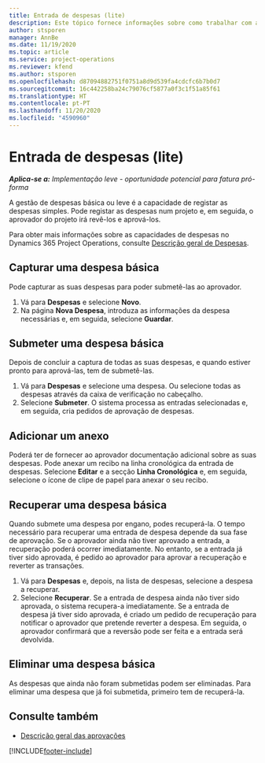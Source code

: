 ```yaml
---
title: Entrada de despesas (lite)
description: Este tópico fornece informações sobre como trabalhar com a entrada de despesas numa implementação leve.
author: stsporen
manager: AnnBe
ms.date: 11/19/2020
ms.topic: article
ms.service: project-operations
ms.reviewer: kfend
ms.author: stsporen
ms.openlocfilehash: d87094882751f0751a8d9d539fa4cdcfc6b7b0d7
ms.sourcegitcommit: 16c442258ba24c79076cf5877a0f3c1f51a85f61
ms.translationtype: HT
ms.contentlocale: pt-PT
ms.lasthandoff: 11/20/2020
ms.locfileid: "4590960"
---
```

# <a name="expense-entry-lite"></a>Entrada de despesas (lite)

_**Aplica-se a:** Implementação leve - oportunidade potencial para fatura pró-forma_

A gestão de despesas básica ou leve é a capacidade de registar as despesas simples. Pode registar as despesas num projeto e, em seguida, o aprovador do projeto irá revê-los e aprová-los.

Para obter mais informações sobre as capacidades de despesas no Dynamics 365 Project Operations, consulte [Descrição geral de Despesas](expense-overview.md).

## <a name="capture-a-basic-expense"></a>Capturar uma despesa básica

Pode capturar as suas despesas para poder submetê-las ao aprovador.

1. Vá para **Despesas** e selecione **Novo**.
2. Na página **Nova Despesa**, introduza as informações da despesa necessárias e, em seguida, selecione **Guardar**.

## <a name="submit-a-basic-expense"></a>Submeter uma despesa básica

Depois de concluir a captura de todas as suas despesas, e quando estiver pronto para aprová-las, tem de submetê-las.

1. Vá para **Despesas** e selecione uma despesa. Ou selecione todas as despesas através da caixa de verificação no cabeçalho.
2. Selecione **Submeter**. O sistema processa as entradas selecionadas e, em seguida, cria pedidos de aprovação de despesas.

## <a name="add-an-attachment"></a>Adicionar um anexo

Poderá ter de fornecer ao aprovador documentação adicional sobre as suas despesas. Pode anexar um recibo na linha cronológica da entrada de despesas. Selecione **Editar** e a secção **Linha Cronológica** e, em seguida, selecione o ícone de clipe de papel para anexar o seu recibo.

## <a name="recall-a-basic-expense"></a>Recuperar uma despesa básica

Quando submete uma despesa por engano, podes recuperá-la. O tempo necessário para recuperar uma entrada de despesa depende da sua fase de aprovação.  Se o aprovador ainda não tiver aprovado a entrada, a recuperação poderá ocorrer imediatamente. No entanto, se a entrada já tiver sido aprovada, é pedido ao aprovador para aprovar a recuperação e reverter as transações.

1. Vá para **Despesas** e, depois, na lista de despesas, selecione a despesa a recuperar.
2. Selecione **Recuperar**. Se a entrada de despesa ainda não tiver sido aprovada, o sistema recupera-a imediatamente. Se a entrada de despesa já tiver sido aprovada, é criado um pedido de recuperação para notificar o aprovador que pretende reverter a despesa. Em seguida, o aprovador confirmará que a reversão pode ser feita e a entrada será devolvida.

## <a name="delete-a-basic-expense"></a>Eliminar uma despesa básica

As despesas que ainda não foram submetidas podem ser eliminadas. Para eliminar uma despesa que já foi submetida, primeiro tem de recuperá-la.

## <a name="see-also"></a>Consulte também

- [Descrição geral das aprovações](../approvals/approvals-overview.md)


[!INCLUDE[footer-include](../includes/footer-banner.md)]